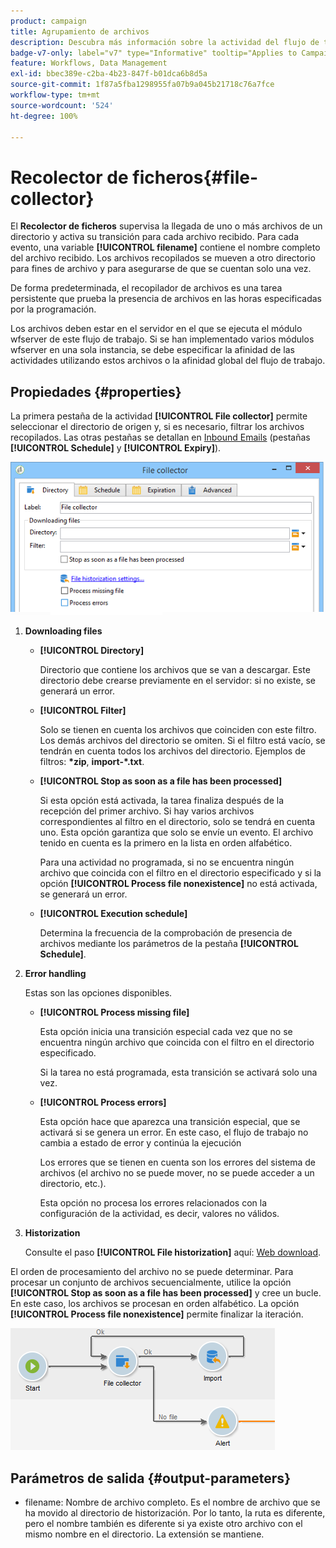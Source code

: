 ```yaml
---
product: campaign
title: Agrupamiento de archivos
description: Descubra más información sobre la actividad del flujo de trabajo Recolector de ficheros
badge-v7-only: label="v7" type="Informative" tooltip="Applies to Campaign Classic v7 only"
feature: Workflows, Data Management
exl-id: bbec389e-c2ba-4b23-847f-b01dca6b8d5a
source-git-commit: 1f87a5fba1298955fa07b9a045b21718c76a7fce
workflow-type: tm+mt
source-wordcount: '524'
ht-degree: 100%

---
```


# Recolector de ficheros{#file-collector}



El **Recolector de ficheros** supervisa la llegada de uno o más archivos de un directorio y activa su transición para cada archivo recibido. Para cada evento, una variable **[!UICONTROL filename]** contiene el nombre completo del archivo recibido. Los archivos recopilados se mueven a otro directorio para fines de archivo y para asegurarse de que se cuentan solo una vez.

De forma predeterminada, el recopilador de archivos es una tarea persistente que prueba la presencia de archivos en las horas especificadas por la programación.

Los archivos deben estar en el servidor en el que se ejecuta el módulo wfserver de este flujo de trabajo. Si se han implementado varios módulos wfserver en una sola instancia, se debe especificar la afinidad de las actividades utilizando estos archivos o la afinidad global del flujo de trabajo.

## Propiedades {#properties}

La primera pestaña de la actividad **[!UICONTROL File collector]** permite seleccionar el directorio de origen y, si es necesario, filtrar los archivos recopilados. Las otras pestañas se detallan en [Inbound Emails](inbound-emails.md) (pestañas **[!UICONTROL Schedule]** y **[!UICONTROL Expiry]**).

![](assets/file_collect_edit.png)

1. **Downloading files**

   * **[!UICONTROL Directory]**

     Directorio que contiene los archivos que se van a descargar. Este directorio debe crearse previamente en el servidor: si no existe, se generará un error.

   * **[!UICONTROL Filter]**

     Solo se tienen en cuenta los archivos que coinciden con este filtro. Los demás archivos del directorio se omiten. Si el filtro está vacío, se tendrán en cuenta todos los archivos del directorio. Ejemplos de filtros: **&#42;zip**, **import-&#42;.txt**.

   * **[!UICONTROL Stop as soon as a file has been processed]**

     Si esta opción está activada, la tarea finaliza después de la recepción del primer archivo. Si hay varios archivos correspondientes al filtro en el directorio, solo se tendrá en cuenta uno. Esta opción garantiza que solo se envíe un evento. El archivo tenido en cuenta es la primero en la lista en orden alfabético.

     Para una actividad no programada, si no se encuentra ningún archivo que coincida con el filtro en el directorio especificado y si la opción **[!UICONTROL Process file nonexistence]** no está activada, se generará un error.

   * **[!UICONTROL Execution schedule]**

     Determina la frecuencia de la comprobación de presencia de archivos mediante los parámetros de la pestaña **[!UICONTROL Schedule]**.

1. **Error handling**

   Estas son las opciones disponibles.

   * **[!UICONTROL Process missing file]**

     Esta opción inicia una transición especial cada vez que no se encuentra ningún archivo que coincida con el filtro en el directorio especificado.

     Si la tarea no está programada, esta transición se activará solo una vez.

   * **[!UICONTROL Process errors]**

     Esta opción hace que aparezca una transición especial, que se activará si se genera un error. En este caso, el flujo de trabajo no cambia a estado de error y continúa la ejecución

     Los errores que se tienen en cuenta son los errores del sistema de archivos (el archivo no se puede mover, no se puede acceder a un directorio, etc.).

     Esta opción no procesa los errores relacionados con la configuración de la actividad, es decir, valores no válidos.

1. **Historization**

   Consulte el paso **[!UICONTROL File historization]** aquí: [Web download](web-download.md).

El orden de procesamiento del archivo no se puede determinar. Para procesar un conjunto de archivos secuencialmente, utilice la opción **[!UICONTROL Stop as soon as a file has been processed]** y cree un bucle. En este caso, los archivos se procesan en orden alfabético. La opción **[!UICONTROL Process file nonexistence]** permite finalizar la iteración.

![](assets/file_collect_loop.png)

## Parámetros de salida {#output-parameters}

* filename: Nombre de archivo completo. Es el nombre de archivo que se ha movido al directorio de historización. Por lo tanto, la ruta es diferente, pero el nombre también es diferente si ya existe otro archivo con el mismo nombre en el directorio. La extensión se mantiene.
